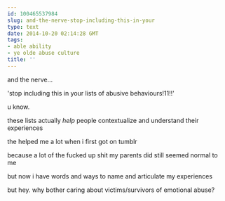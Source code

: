 ```yaml
---
id: 100465537984
slug: and-the-nerve-stop-including-this-in-your
type: text
date: 2014-10-20 02:14:28 GMT
tags:
- able ability
- ye olde abuse culture
title: ''
---
```

<p>and the nerve&#8230;</p>

<p>'stop including this in your lists of abusive behaviours!11!!'</p>

<p>u know.</p>

<p>these lists actually <em>help</em> people contextualize and understand their experiences</p>

<p>the helped me a lot when i first got on tumblr</p>

<p>because a lot of the fucked up shit my parents did still seemed normal to me</p>

<p>but now i have words and ways to name and articulate my experiences</p>

<p>but hey. why bother caring about victims/survivors of emotional abuse?</p>